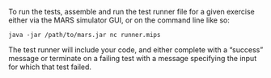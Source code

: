 To run the tests, assemble and run the test runner file for a given exercise either via the MARS simulator GUI, or on the command line like so:

    java -jar /path/to/mars.jar nc runner.mips

The test runner will include your code, and either complete with a “success” message or terminate on a failing test with a message specifying the input for which that test failed.
